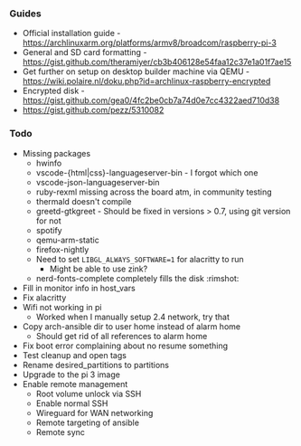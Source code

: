 ### Guides

- Official installation guide - https://archlinuxarm.org/platforms/armv8/broadcom/raspberry-pi-3
- General and SD card formatting - https://gist.github.com/theramiyer/cb3b406128e54faa12c37e1a01f7ae15
- Get further on setup on desktop builder machine via QEMU - https://wiki.polaire.nl/doku.php?id=archlinux-raspberry-encrypted
- Encrypted disk - https://gist.github.com/gea0/4fc2be0cb7a74d0e7cc4322aed710d38
- https://gist.github.com/pezz/5310082

### Todo

* Missing packages
  * hwinfo
  * vscode-{html|css}-languageserver-bin - I forgot which one
  * vscode-json-languageserver-bin
  * ruby-rexml missing across the board atm, in community testing
  * thermald doesn't compile
  * greetd-gtkgreet - Should be fixed in versions > 0.7, using git version for not
  * spotify
  * qemu-arm-static
  * firefox-nightly
  * Need to set `LIBGL_ALWAYS_SOFTWARE=1` for alacritty to run
    * Might be able to use zink?
  * nerd-fonts-complete completely fills the disk :rimshot:
* Fill in monitor info in host_vars
* Fix alacritty
* Wifi not working in pi
  * Worked when I manually setup 2.4 network, try that
* Copy arch-ansible dir to user home instead of alarm home
  * Should get rid of all references to alarm home
* Fix boot error complaining about no resume something
* Test cleanup and open tags
* Rename desired_partitions to partitions
* Upgrade to the pi 3 image
* Enable remote management
  * Root volume unlock via SSH
  * Enable normal SSH
  * Wireguard for WAN networking
  * Remote targeting of ansible
  * Remote sync
